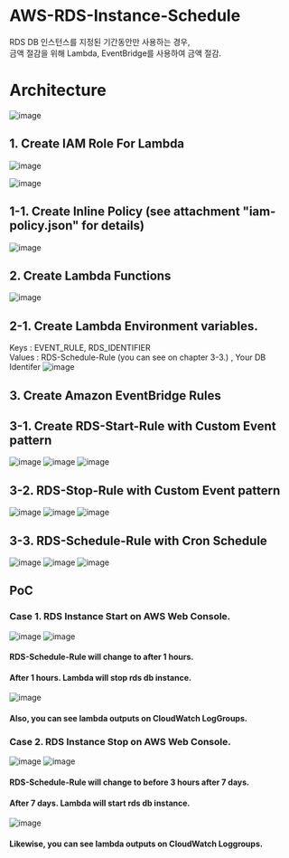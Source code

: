 # AWS-RDS-Instance-Schedule

RDS DB 인스턴스를 지정된 기간동안만 사용하는 경우, <br>
금액 절감을 위해 Lambda, EventBridge를 사용하여 금액 절감. <br>




# Architecture
![image](https://user-images.githubusercontent.com/43159901/166951503-89d1e272-dce9-4ede-b80c-37c4f19b8155.png)


## 1. Create IAM Role For Lambda

![image](https://user-images.githubusercontent.com/43159901/166937754-b8d99fa0-0c5b-495b-8c48-e85942199d84.png)

![image](https://user-images.githubusercontent.com/43159901/166937972-e32dd6cd-7011-4dab-8315-8462263d11bb.png)


## 1-1. Create Inline Policy (see attachment "iam-policy.json" for details)
![image](https://user-images.githubusercontent.com/43159901/166938518-814d9ee4-806a-4aab-9932-033b559c5b94.png)

## 2. Create Lambda Functions

![image](https://user-images.githubusercontent.com/43159901/166939646-3519482c-9cc2-41fc-b691-c177cd964d36.png)

## 2-1. Create Lambda Environment variables.

Keys : EVENT_RULE, RDS_IDENTIFIER	<br>
Values : RDS-Schedule-Rule (you can see on chapter 3-3.) , Your DB Identifer
![image](https://user-images.githubusercontent.com/43159901/166950866-86d01c1f-249d-4deb-a2e7-2acd78058e40.png)



## 3. Create Amazon EventBridge Rules

## 3-1. Create RDS-Start-Rule with Custom Event pattern

![image](https://user-images.githubusercontent.com/43159901/166941405-7781e7d3-de81-4ccd-8182-ebcdca5b29b1.png)
![image](https://user-images.githubusercontent.com/43159901/166942049-888df8ae-19c0-43d2-bacf-276a94dbf3d7.png)
![image](https://user-images.githubusercontent.com/43159901/166942442-9ab0d43c-bbcd-4e1b-ac2b-f891c5d4250a.png)

## 3-2. RDS-Stop-Rule with Custom Event pattern
![image](https://user-images.githubusercontent.com/43159901/166942601-b94077e6-ddbd-4b51-b557-3341676b7ad2.png)
![image](https://user-images.githubusercontent.com/43159901/166942375-e14292d3-da4f-419f-80ba-4189983397a2.png)
![image](https://user-images.githubusercontent.com/43159901/166942445-df16882c-5ac6-4a9b-abe4-62a0579f9c98.png)


## 3-3. RDS-Schedule-Rule  with Cron Schedule
![image](https://user-images.githubusercontent.com/43159901/166942699-6a92ccfa-df0d-45c9-bb69-d72a5a370b9e.png)
![image](https://user-images.githubusercontent.com/43159901/166942916-c4954d0d-9392-4491-bd8e-03da8e24af51.png)
![image](https://user-images.githubusercontent.com/43159901/166942957-c7c754b9-61c1-40f7-9252-0308344314ad.png)


## PoC 

### Case 1. RDS Instance Start on AWS Web Console.
![image](https://user-images.githubusercontent.com/43159901/166944689-4dccb7e3-9b04-4ba9-b61e-5b80784981d4.png)
![image](https://user-images.githubusercontent.com/43159901/166944940-360dc974-3f3b-473a-9e59-b1f7c89c9510.png)
#### RDS-Schedule-Rule will change to after 1 hours. 
#### After 1 hours. Lambda will stop rds db instance.
![image](https://user-images.githubusercontent.com/43159901/166945373-b0426915-dd22-44d0-9cbf-d6aafdc54a03.png)
#### Also, you can see lambda outputs on CloudWatch LogGroups.

### Case 2. RDS Instance Stop on AWS Web Console.
![image](https://user-images.githubusercontent.com/43159901/166946162-a6148fb5-9e2f-4402-ac71-f87e56fbafe6.png)
![image](https://user-images.githubusercontent.com/43159901/166946684-1b83b7b9-88f8-427b-a92c-35e63943d21b.png)
#### RDS-Schedule-Rule will change to before 3 hours after 7 days.
#### After 7 days. Lambda will start rds db instance.
![image](https://user-images.githubusercontent.com/43159901/166946848-d3b6d3aa-c266-41b5-8363-b4770919b26c.png)
#### Likewise, you can see lambda outputs on CloudWatch Loggroups.

